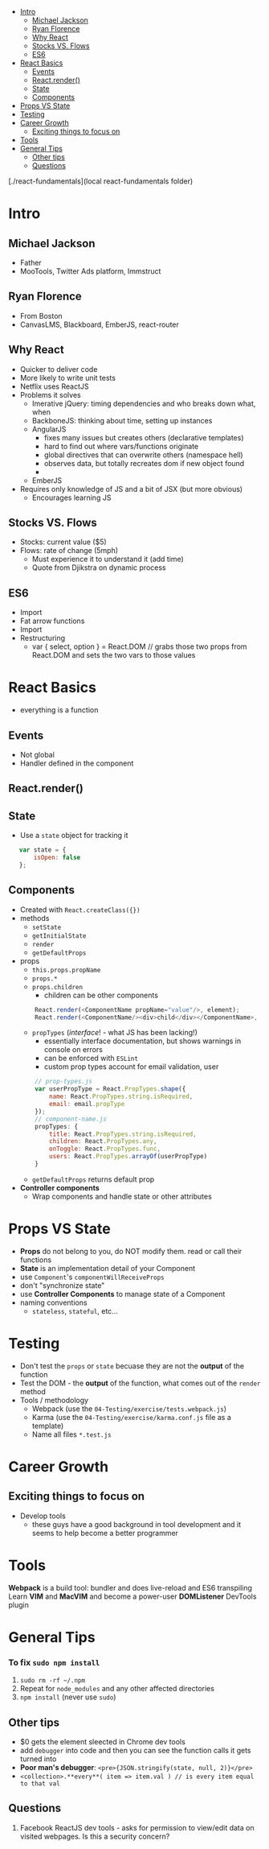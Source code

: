 <!-- MarkdownTOC -->

- [Intro](#intro)
    - [Michael Jackson](#michael-jackson)
    - [Ryan Florence](#ryan-florence)
    - [Why React](#why-react)
    - [Stocks VS. Flows](#stocks-vs-flows)
    - [ES6](#es6)
- [React Basics](#react-basics)
    - [Events](#events)
    - [React.render()](#reactrender)
    - [State](#state)
    - [Components](#components)
- [Props VS State](#props-vs-state)
- [Testing](#testing)
- [Career Growth](#career-growth)
    - [Exciting things to focus on](#exciting-things-to-focus-on)
- [Tools](#tools)
- [General Tips](#general-tips)
    - [Other tips](#other-tips)
    - [Questions](#questions)

<!-- /MarkdownTOC -->
[./react-fundamentals](local react-fundamentals folder)

<a name="intro"></a>
# Intro

<a name="michael-jackson"></a>
## Michael Jackson
 - Father
 - MooTools, Twitter Ads platform, Immstruct

<a name="ryan-florence"></a>
## Ryan Florence
 - From Boston
 - CanvasLMS, Blackboard, EmberJS, react-router

<a name="why-react"></a>
## Why React
 - Quicker to deliver code
 - More likely to write unit tests
 - Netflix uses ReactJS
 - Problems it solves
 	- Imerative jQuery: timing dependencies and who breaks down what, when
 	- BackboneJS: thinking about time, setting up instances
 	- AngularJS
 		- fixes many issues but creates others (declarative templates)
 		- hard to find out where vars/functions originate
 		- global directives that can overwrite others (namespace hell)
 		- observes data, but totally recreates dom if new object found
 		-
 	- EmberJS
 - Requires only knowledge of JS and a bit of JSX (but more obvious)
 	- Encourages learning JS

<a name="stocks-vs-flows"></a>
## Stocks VS. Flows
 - Stocks: current value ($5)
 - Flows: rate of change (5mph)
 	- Must experience it to understand it (add time)
 	- Quote from Djikstra on dynamic process

<a name="es6"></a>
## ES6
 - Import
 - Fat arrow functions
 - Import
 - Restructuring
 	- var { select, option } = React.DOM // grabs those two props from React.DOM and sets the two vars to those values

<a name="react-basics"></a>
# React Basics
 - everything is a function

<a name="events"></a>
## Events
 - Not global
 - Handler defined in the component

<a name="reactrender"></a>
## React.render()

<a name="state"></a>
## State
 - Use a `state` object for tracking it
 ```javascript
 	var state = {
 		isOpen: false
 	};
 ```

<a name="components"></a>
## Components
 - Created with `React.createClass({})`
 - methods
 	- `setState`
 	- `getInitialState`
 	- `render`
 	- `getDefaultProps`
 - props
 	- `this.props.propName`
 	- `props.*`
 	- `props.children`
 		- children can be other components
	```javascript
	 	React.render(<ComponentName propName="value"/>, element);
	 	React.render(<ComponentName/><div>child</div></ComponentName>, element);
	```
 	- `propTypes` (*interface*! - what JS has been lacking!)
 		- essentially interface documentation, but shows warnings in console on errors
 		- can be enforced with `ESLint`
 		- custom prop types account for email validation, user
	```javascript
		// prop-types.js
		var userPropType = React.PropTypes.shape({
			name: React.PropTypes.string.isRequired,
			email: email.propType
		});
		// component-name.js
	 	propTypes: {
	 		title: React.PropTypes.string.isRequired,
	 		children: React.PropTypes.any,
	 		onToggle: React.PropTypes.func,
	 		users: React.PropTypes.arrayOf(userPropType)
	 	}
	```
	- `getDefaultProps` returns default prop
- **Controller components**
	- Wrap components and handle state or other attributes

<a name="props-vs-state"></a>
# Props VS State
 - **Props** do not belong to you, do NOT modify them. read or call their functions
 - **State** is an implementation detail of your Component
 - use `Component`'s `componentWillReceiveProps`
 - don't "synchronize state"
 - use **Controller Components** to manage state of a Component
 - naming conventions
 	- `stateless`, `stateful`, etc...

<a name="testing"></a>
# Testing
 - Don't test the `props` or `state` becuase they are not the **output** of the function
 - Test the DOM - the **output** of the function, what comes out of the `render` method
 - Tools / methodology
 	- Webpack (use the `04-Testing/exercise/tests.webpack.js`)
 	- Karma (use the `04-Testing/exercise/karma.conf.js` file as a template)
 	- Name all files `*.test.js`

<a name="career-growth"></a>
# Career Growth

<a name="exciting-things-to-focus-on"></a>
## Exciting things to focus on
 - Develop tools
 	- these guys have a good background in tool development and it seems to help become a better programmer

<a name="tools"></a>
# Tools
**Webpack** is a build tool: bundler and does live-reload and ES6 transpiling
Learn **VIM** and **MacVIM** and become a power-user
**DOMListener** DevTools plugin

<a name="general-tips"></a>
# General Tips

<a name="to-fix-sudo-npm-install"></a>
### To fix `sudo npm install`
 1. `sudo rm -rf ~/.npm`
 2. Repeat for `node_modules` and any other affected directories
 3. `npm install` (never use `sudo`)

<a name="other-tips"></a>
## Other tips
 * $0 gets the element sleected in Chrome dev tools
 * add `debugger` into code and then you can see the function calls it gets turned into
 * **Poor man's debugger**: `<pre>{JSON.stringify(state, null, 2)}</pre>`
 * `<collection>.**every**( item => item.val ) // is every item equal to that val`

<a name="questions"></a>
## Questions
1. Facebook ReactJS dev tools - asks for permission to view/edit data on visited webpages. Is this a security concern?
